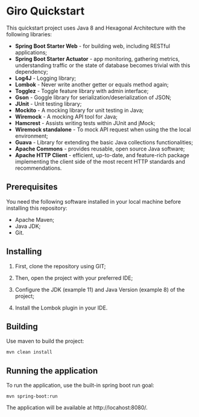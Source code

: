 # Giro Quickstart

This quickstart project uses Java 8 and Hexagonal Architecture with the following libraries:

- **Spring Boot Starter Web** - for building web, including RESTful applications;
- **Spring Boot Starter Actuator** - app monitoring, gathering metrics, understanding traffic or the state of database becomes trivial with this dependency;
- **Log4J** - Logging library;
- **Lombok** - Never write another getter or equals method again;
- **Togglez** - Toggle feature library with admin interface;
- **Gson** - Goggle library for serialization/deserialization of JSON;  
- **JUnit** - Unit testing library;
- **Mockito** - A mocking library for unit testing in Java;
- **Wiremock** - A mocking API tool for Java;
- **Hamcrest** - Assists writing tests within JUnit and jMock;
- **Wiremock standalone** - To mock API request when using the the local environment;
- **Guava** - Library for extending the basic Java collections functionalities;
- **Apache Commons** - provides reusable, open source Java software;
- **Apache HTTP Client** - efficient, up-to-date, and feature-rich package implementing the client side of the most recent HTTP standards and recommendations.

## Prerequisites

You need the following software installed in your local machine before installing this repository:

* Apache Maven;
* Java JDK;
* Git.

## Installing

1) First, clone the repository using GIT;

2) Then, open the project with your preferred IDE;

3) Configure the JDK (example 11) and Java Version (example 8) of the project;

4) Install the Lombok plugin in your IDE.

## Building

Use maven to build the project:

```
mvn clean install
```

## Running the application

To run the application, use the built-in spring boot run goal:

```
mvn spring-boot:run
```

The application will be available at http://locahost:8080/.

